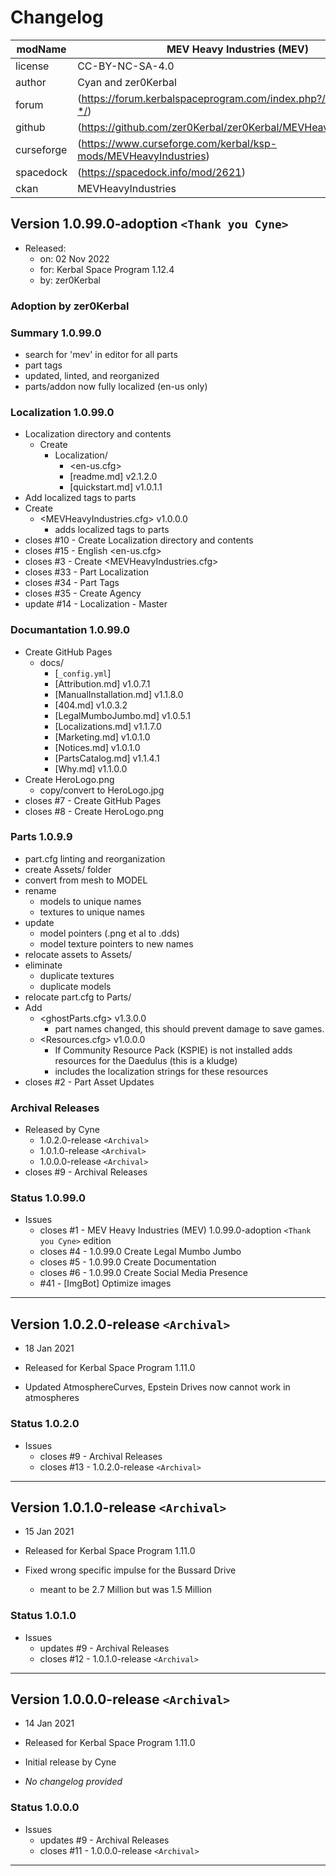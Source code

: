 # Changelog  
  
| modName    | MEV Heavy Industries (MEV)                                          |
| ---------- | ----------------------------------------------------------------- |
| license    | CC-BY-NC-SA-4.0                                                   |
| author     | Cyan and zer0Kerbal                                               |
| forum      | (https://forum.kerbalspaceprogram.com/index.php?/topic/209730-*/) |
| github     | (https://github.com/zer0Kerbal/zer0Kerbal/MEVHeavyIndustries)     |
| curseforge | (https://www.curseforge.com/kerbal/ksp-mods/MEVHeavyIndustries)   |
| spacedock  | (https://spacedock.info/mod/2621)                                 |
| ckan       | MEVHeavyIndustries                                                |

## Version 1.0.99.0-adoption `<Thank you Cyne>`

* Released:
  * on: 02 Nov 2022
  * for: Kerbal Space Program 1.12.4
  * by: zer0Kerbal

### Adoption by zer0Kerbal

### Summary 1.0.99.0

* search for 'mev' in editor for all parts
* part tags
* updated, linted, and reorganized
* parts/addon now fully localized (en-us only)

### Localization 1.0.99.0

* Localization directory and contents
  * Create
    * Localization/
      * <en-us.cfg>
      * [readme.md] v2.1.2.0
      * [quickstart.md] v1.0.1.1
* Add localized tags to parts
* Create
  * <MEVHeavyIndustries.cfg> v1.0.0.0
    * adds localized tags to parts
* closes #10 - Create Localization directory and contents
* closes #15 - English <en-us.cfg>
* closes #3 - Create <MEVHeavyIndustries.cfg>
* closes #33 - Part Localization
* closes #34 - Part Tags
* closes #35 - Create Agency
* update #14 - Localization - Master

### Documantation 1.0.99.0

* Create GitHub Pages
  * docs/
    * [`_config.yml`]
    * [Attribution.md] v1.0.7.1
    * [ManualInstallation.md] v1.1.8.0
    * [404.md] v1.0.3.2
    * [LegalMumboJumbo.md] v1.0.5.1
    * [Localizations.md] v1.1.7.0
    * [Marketing.md] v1.0.1.0
    * [Notices.md] v1.0.1.0
    * [PartsCatalog.md] v1.1.4.1
    * [Why.md] v1.1.0.0
* Create HeroLogo.png
  * copy/convert to HeroLogo.jpg
* closes #7 - Create GitHub Pages
* closes #8 - Create HeroLogo.png

### Parts 1.0.9.9

* part.cfg linting and reorganization
* create Assets/ folder
* convert from mesh to MODEL
* rename
  * models to unique names
  * textures to unique names
* update
  * model pointers (.png et al to .dds)
  * model texture pointers to new names
* relocate assets to Assets/
* eliminate
  * duplicate textures
  * duplicate models
* relocate part.cfg to Parts/
* Add
  * <ghostParts.cfg> v1.3.0.0
    * part names changed, this should prevent damage to save games.
  * <Resources.cfg> v1.0.0.0
    * If Community Resource Pack (KSPIE) is not installed adds resources for the Daedulus (this is a kludge)
    * includes the localization strings for these resources
* closes #2 - Part Asset Updates

### Archival Releases

* Released by Cyne
  * 1.0.2.0-release `<Archival>`
  * 1.0.1.0-release `<Archival>`
  * 1.0.0.0-release `<Archival>`
* closes #9 - Archival Releases

### Status 1.0.99.0

* Issues
  * closes #1 - MEV Heavy Industries (MEV) 1.0.99.0-adoption `<Thank you Cyne>` edition
  * closes #4 - 1.0.99.0 Create Legal Mumbo Jumbo
  * closes #5 - 1.0.99.0 Create Documentation
  * closes #6 - 1.0.99.0 Create Social Media Presence
  * #41 - [ImgBot] Optimize images

---

## Version 1.0.2.0-release `<Archival>`

* 18 Jan 2021
* Released for Kerbal Space Program 1.11.0

* Updated AtmosphereCurves, Epstein Drives now cannot work in atmospheres

### Status 1.0.2.0

* Issues
  * closes #9 - Archival Releases
  * closes #13 - 1.0.2.0-release `<Archival>`

---

## Version 1.0.1.0-release `<Archival>`

* 15 Jan 2021
* Released for Kerbal Space Program 1.11.0

* Fixed wrong specific impulse for the Bussard Drive
  * meant to be 2.7 Million but was 1.5 Million

### Status 1.0.1.0

* Issues
  * updates #9 - Archival Releases
  * closes #12 - 1.0.1.0-release `<Archival>`

---

## Version 1.0.0.0-release `<Archival>`

* 14 Jan 2021
* Released for Kerbal Space Program 1.11.0
* Initial release by Cyne

* *No changelog provided*

### Status 1.0.0.0

* Issues
  * updates #9 - Archival Releases
  * closes #11 - 1.0.0.0-release `<Archival>`

---
